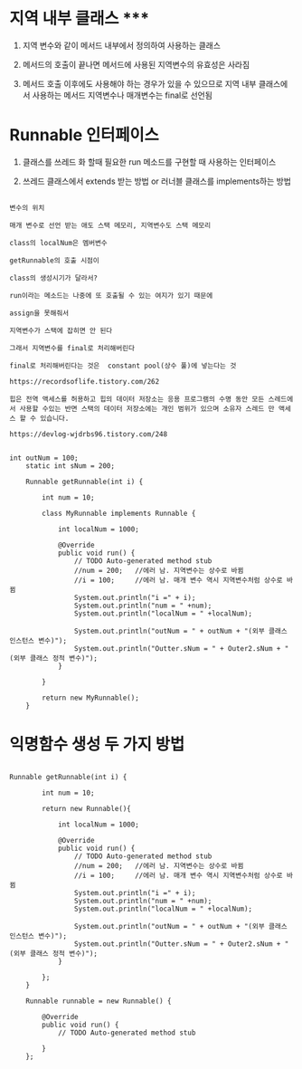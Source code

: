 # 지역 내부 클래스 ***

1. 지역 변수와 같이 메서드 내부에서 정의하여 사용하는 클래스

2. 메서드의 호출이 끝나면 메서드에 사용된 지역변수의 유효성은 사라짐

3. 메서드 호출 이후에도 사용해야 하는 경우가 있을 수 있으므로 지역 내부 클래스에서 사용하는 메서드 지역변수나 매개변수는 final로 선언됨

# Runnable 인터페이스

1. 클래스를 쓰레드 화 할때 필요한 run 메소드를 구현할 때 사용하는 인터페이스

2. 쓰레드 클래스에서 extends 받는 방법 or 러너블 클래스를 implements하는 방법 


```

변수의 위치 

매개 변수로 선언 받는 애도 스택 메모리, 지역변수도 스택 메모리

class의 localNum은 멤버변수

getRunnable의 호출 시점이

class의 생성시기가 달라서?

run이라는 메소드는 나중에 또 호출될 수 있는 여지가 있기 때문에

assign을 못해줘서

지역변수가 스택에 잡히면 안 된다

그래서 지역변수를 final로 처리해버린다

final로 처리해버린다는 것은  constant pool(상수 풀)에 넣는다는 것

https://recordsoflife.tistory.com/262

힙은 전역 액세스를 허용하고 힙의 데이터 저장소는 응용 프로그램의 수명 동안 모든 스레드에서 사용할 수있는 반면 스택의 데이터 저장소에는 개인 범위가 있으며 소유자 스레드 만 액세스 할 수 있습니다.

https://devlog-wjdrbs96.tistory.com/248


int outNum = 100;
	static int sNum = 200;
	
	Runnable getRunnable(int i) {
		
		int num = 10;
		
		class MyRunnable implements Runnable {

			int localNum = 1000;
			
			@Override
			public void run() {
				// TODO Auto-generated method stub
				//num = 200;   //에러 남. 지역변수는 상수로 바뀜
				//i = 100;     //에러 남. 매개 변수 역시 지역변수처럼 상수로 바뀜
				System.out.println("i =" + i); 
				System.out.println("num = " +num);  
				System.out.println("localNum = " +localNum);
					
				System.out.println("outNum = " + outNum + "(외부 클래스 인스턴스 변수)");
				System.out.println("Outter.sNum = " + Outer2.sNum + "(외부 클래스 정적 변수)");
			}
			
		}
		
		return new MyRunnable();
	}

```

# 익명함수 생성 두 가지 방법

```

Runnable getRunnable(int i) {
		
		int num = 10;
		
		return new Runnable(){

			int localNum = 1000;
			
			@Override
			public void run() {
				// TODO Auto-generated method stub
				//num = 200;   //에러 남. 지역변수는 상수로 바뀜
				//i = 100;     //에러 남. 매개 변수 역시 지역변수처럼 상수로 바뀜
				System.out.println("i =" + i); 
				System.out.println("num = " +num);  
				System.out.println("localNum = " +localNum);
					
				System.out.println("outNum = " + outNum + "(외부 클래스 인스턴스 변수)");
				System.out.println("Outter.sNum = " + Outer2.sNum + "(외부 클래스 정적 변수)");
			}
			
		};
	}
	
	Runnable runnable = new Runnable() {
		
		@Override
		public void run() {
			// TODO Auto-generated method stub
			
		}
	};

```